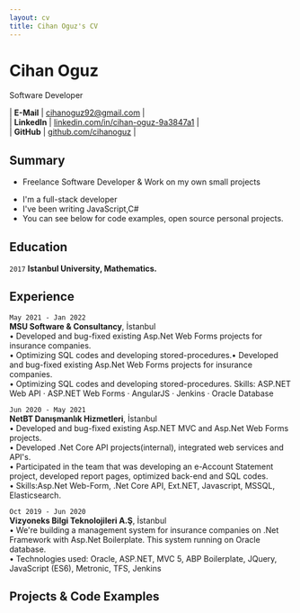 ```yaml
---
layout: cv
title: Cihan Oguz's CV
---
```


# Cihan Oguz
Software Developer

| __E-Mail__   | [cihanoguz92@gmail.com](mailto:cihanoguz92@gmail.com)                              |                      
| __LinkedIn__ | [linkedin.com/in/cihan-oguz-9a3847a1](https://linkedin.com/in/cihan-oguz-9a3847a1)                  |  
| __GitHub__  | [github.com/cihanoguz](https://github.com/cihanoguz)         |

## Summary
* Freelance Software Developer & Work on my own small projects 

- I'm a full-stack developer
- I've been writing JavaScript,C# 
- You can see below for code examples, open source personal projects.

## Education

`2017`
__Istanbul University, Mathematics.__


## Experience

`May 2021 - Jan 2022 `<br/>
__MSU Software & Consultancy__, İstanbul <br/>
• Developed and bug-fixed existing Asp.Net Web Forms projects for insurance companies.<br/>
• Optimizing SQL codes and developing stored-procedures.• Developed and bug-fixed existing Asp.Net Web Forms projects for insurance companies. <br/>• Optimizing SQL codes and developing stored-procedures. 
Skills: ASP.NET Web API · ASP.NET Web Forms · AngularJS · Jenkins · Oracle Database

`Jun 2020 - May 2021` <br/>
__NetBT Danışmanlık Hizmetleri__, İstanbul <br/>
• Developed and bug-fixed existing Asp.NET MVC and Asp.Net Web Forms projects.<br/>
• Developed .Net Core API projects(internal), integrated web services and API's.<br/>
• Participated in the team that was developing an e-Account Statement project, developed report pages, optimized back-end and SQL codes. <br/>
• Skills:Asp.Net Web-Form, .Net Core API, Ext.NET, Javascript, MSSQL, Elasticsearch.


`Oct 2019 - Jun 2020 `<br/>
__Vizyoneks Bilgi Teknolojileri A.Ş__, İstanbul<br/>
• We're building a management system for insurance companies on .Net Framework with Asp.Net Boilerplate. This system running on Oracle database.<br/>
• Technologies used: Oracle, ASP.NET, MVC 5, ABP Boilerplate, JQuery, JavaScript (ES6), Metronic, TFS, Jenkins


## Projects & Code Examples
